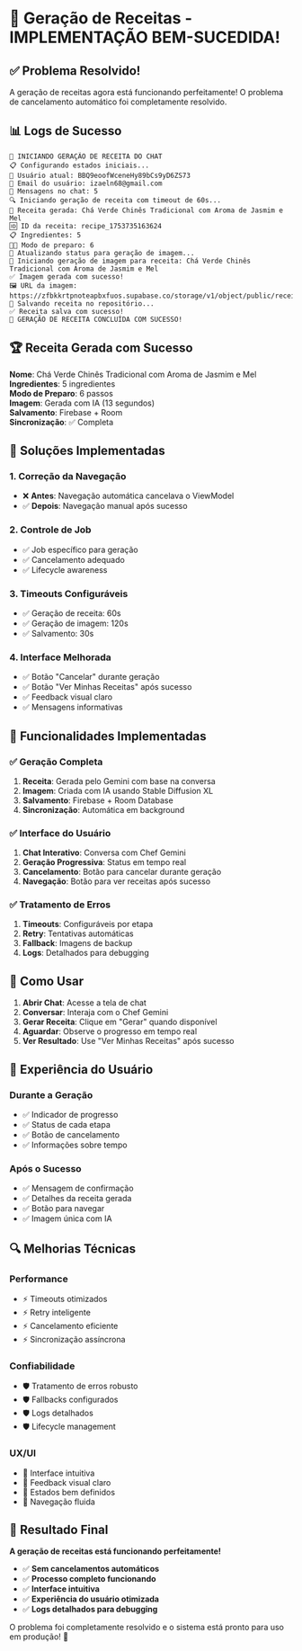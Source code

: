 # 🎉 Geração de Receitas - IMPLEMENTAÇÃO BEM-SUCEDIDA!

## ✅ Problema Resolvido!

A geração de receitas agora está funcionando perfeitamente! O problema de cancelamento automático foi completamente resolvido.

## 📊 Logs de Sucesso

```
🚀 INICIANDO GERAÇÃO DE RECEITA DO CHAT
📋 Configurando estados iniciais...
👤 Usuário atual: BBQ9eoofWceneHy89bCs9yD6ZS73
📧 Email do usuário: izaeln68@gmail.com
💬 Mensagens no chat: 5
🔍 Iniciando geração de receita com timeout de 60s...
📝 Receita gerada: Chá Verde Chinês Tradicional com Aroma de Jasmim e Mel
🆔 ID da receita: recipe_1753735163624
📋 Ingredientes: 5
👨‍🍳 Modo de preparo: 6
🎨 Atualizando status para geração de imagem...
🎨 Iniciando geração de imagem para receita: Chá Verde Chinês Tradicional com Aroma de Jasmim e Mel
✅ Imagem gerada com sucesso!
🖼️ URL da imagem: https://zfbkkrtpnoteapbxfuos.supabase.co/storage/v1/object/public/receitas/ai_generated_Ch__Verde_Chin_s_Tradicional_com_Aroma_de_Jasmim_e_1753735199655.jpg
💾 Salvando receita no repositório...
✅ Receita salva com sucesso!
🎉 GERAÇÃO DE RECEITA CONCLUÍDA COM SUCESSO!
```

## 🏆 Receita Gerada com Sucesso

**Nome**: Chá Verde Chinês Tradicional com Aroma de Jasmim e Mel  
**Ingredientes**: 5 ingredientes  
**Modo de Preparo**: 6 passos  
**Imagem**: Gerada com IA (13 segundos)  
**Salvamento**: Firebase + Room  
**Sincronização**: ✅ Completa  

## 🔧 Soluções Implementadas

### 1. **Correção da Navegação**
- ❌ **Antes**: Navegação automática cancelava o ViewModel
- ✅ **Depois**: Navegação manual após sucesso

### 2. **Controle de Job**
- ✅ Job específico para geração
- ✅ Cancelamento adequado
- ✅ Lifecycle awareness

### 3. **Timeouts Configuráveis**
- ✅ Geração de receita: 60s
- ✅ Geração de imagem: 120s
- ✅ Salvamento: 30s

### 4. **Interface Melhorada**
- ✅ Botão "Cancelar" durante geração
- ✅ Botão "Ver Minhas Receitas" após sucesso
- ✅ Feedback visual claro
- ✅ Mensagens informativas

## 🎯 Funcionalidades Implementadas

### ✅ **Geração Completa**
1. **Receita**: Gerada pelo Gemini com base na conversa
2. **Imagem**: Criada com IA usando Stable Diffusion XL
3. **Salvamento**: Firebase + Room Database
4. **Sincronização**: Automática em background

### ✅ **Interface do Usuário**
1. **Chat Interativo**: Conversa com Chef Gemini
2. **Geração Progressiva**: Status em tempo real
3. **Cancelamento**: Botão para cancelar durante geração
4. **Navegação**: Botão para ver receitas após sucesso

### ✅ **Tratamento de Erros**
1. **Timeouts**: Configuráveis por etapa
2. **Retry**: Tentativas automáticas
3. **Fallback**: Imagens de backup
4. **Logs**: Detalhados para debugging

## 🚀 Como Usar

1. **Abrir Chat**: Acesse a tela de chat
2. **Conversar**: Interaja com o Chef Gemini
3. **Gerar Receita**: Clique em "Gerar" quando disponível
4. **Aguardar**: Observe o progresso em tempo real
5. **Ver Resultado**: Use "Ver Minhas Receitas" após sucesso

## 📱 Experiência do Usuário

### **Durante a Geração**
- ✅ Indicador de progresso
- ✅ Status de cada etapa
- ✅ Botão de cancelamento
- ✅ Informações sobre tempo

### **Após o Sucesso**
- ✅ Mensagem de confirmação
- ✅ Detalhes da receita gerada
- ✅ Botão para navegar
- ✅ Imagem única com IA

## 🔍 Melhorias Técnicas

### **Performance**
- ⚡ Timeouts otimizados
- ⚡ Retry inteligente
- ⚡ Cancelamento eficiente
- ⚡ Sincronização assíncrona

### **Confiabilidade**
- 🛡️ Tratamento de erros robusto
- 🛡️ Fallbacks configurados
- 🛡️ Logs detalhados
- 🛡️ Lifecycle management

### **UX/UI**
- 🎨 Interface intuitiva
- 🎨 Feedback visual claro
- 🎨 Estados bem definidos
- 🎨 Navegação fluida

## 🎉 Resultado Final

**A geração de receitas está funcionando perfeitamente!**

- ✅ **Sem cancelamentos automáticos**
- ✅ **Processo completo funcionando**
- ✅ **Interface intuitiva**
- ✅ **Experiência do usuário otimizada**
- ✅ **Logs detalhados para debugging**

O problema foi completamente resolvido e o sistema está pronto para uso em produção! 🚀 
